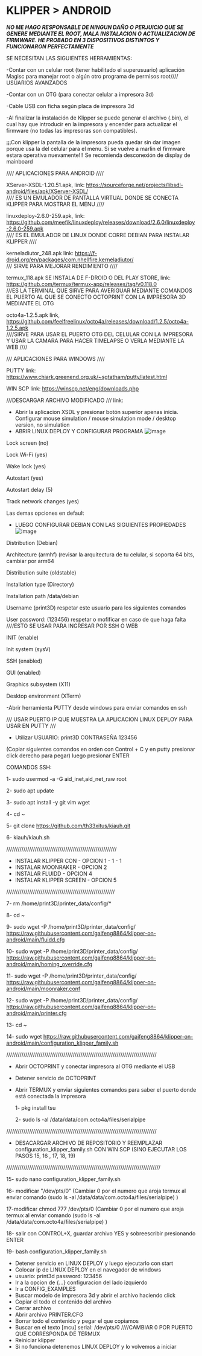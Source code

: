 # KLIPPER > ANDROID

***NO ME HAGO RESPONSABLE DE NINGUN DAÑO O PERJUICIO QUE SE GENERE MEDIANTE EL ROOT, MALA INSTALACION O ACTUALIZACION DE FIRMWARE. HE PROBADO EN 3 DISPOSITIVOS DISTINTOS Y FUNCIONARON PERFECTAMENTE***

SE NECESITAN LAS SIGUIENTES HERRAMIENTAS:

-Contar con un celular root (tener habilitado el superusuario) aplicación Magisc para manejar root o algún otro programa de permisos root//// USUARIOS AVANZADOS

-Contar con un OTG (para conectar celular a impresora 3d)

-Cable USB con ficha según placa de impresora 3d

-Al finalizar la instalación de Klipper se puede generar el archivo (.bin), el cual hay que introducir en la impresora y encender para actualizar el firmware (no todas las impresoras son compatibles). 

¡¡¡Con klipper la pantalla de la impresora pueda quedar sin dar imagen porque usa la del celular para el menu. Si se vuelve a marlin el firmware estara operativa nuevamente!!! Se recomienda desconexión de display de mainboard

//// APLICACIONES PARA ANDROID ////

XServer-XSDL-1.20.51.apk, link: https://sourceforge.net/projects/libsdl-android/files/apk/XServer-XSDL/   
//// ES UN EMULADOR DE PANTALLA VIRTUAL DONDE SE CONECTA KLIPPER PARA MOSTRAR EL MENU ////

linuxdeploy-2.6.0-259.apk, link: https://github.com/meefik/linuxdeploy/releases/download/2.6.0/linuxdeploy-2.6.0-259.apk   
//// ES EL EMULADOR DE LINUX DONDE CORRE DEBIAN PARA INSTALAR KLIPPER ////

kerneladiutor_248.apk link: https://f-droid.org/en/packages/com.nhellfire.kerneladiutor/     
/// SIRVE PARA MEJORAR RENDIMIENTO ////

termux_118.apk SE INSTALA DE F-DROID O DEL PLAY STORE, link: https://github.com/termux/termux-app/releases/tag/v0.118.0  
///ES LA TERMINAL QUE SIRVE PARA AVERIGUAR MEDIANTE COMANDOS EL PUERTO AL QUE SE CONECTO OCTOPRINT CON LA IMPRESORA 3D MEDIANTE EL OTG

octo4a-1.2.5.apk link, https://github.com/feelfreelinux/octo4a/releases/download/1.2.5/octo4a-1.2.5.apk    
////SIRVE PARA USAR EL PUERTO OTG DEL CELULAR CON LA IMPRESORA Y USAR LA CAMARA PARA HACER TIMELAPSE O VERLA MEDIANTE LA WEB ////

/// APLICACIONES PARA WINDOWS ////

PUTTY link: https://www.chiark.greenend.org.uk/~sgtatham/putty/latest.html

WIN SCP link: https://winscp.net/eng/downloads.php

///DESCARGAR ARCHIVO MODIFICADO ///
link: 

- Abrir la aplicacion XSDL y presionar botón superior apenas inicia. Configurar mouse simulation / mouse simulation mode / desktop version, no simulation
- ABRIR LINUX DEPLOY Y CONFIGURAR PROGRAMA ![image](https://github.com/Tronix3d/ARPRINT3D/assets/15800124/4eb011d2-9bb0-4b8b-af16-4a8d1c1d0766)

Lock screen (no)

Lock Wi-Fi (yes)

Wake lock (yes)

Autostart (yes)

Autostart delay (5)

Track network changes (yes)

Las demas opciones en default

- LUEGO CONFIGURAR DEBIAN CON LAS SIGUIENTES PROPIEDADES ![image](https://github.com/Tronix3d/ARPRINT3D/assets/15800124/f669e6ca-69b7-4564-8640-640ff72454be)

Distribution (Debian)

Architecture (armhf) (revisar la arquitectura de tu celular, si soporta 64 bits, cambiar por arm64

Distribution suite (oldstable)

Installation type (Directory)

Installation path   /data/debian

Username (print3D) respetar este usuario para los siguientes comandos

User password: (123456) respetar o mofificar en caso de que haga falta ////ESTO SE USAR PARA INGRESAR POR SSH O WEB

INIT (enable)

Init system (sysV)

SSH (enabled)

GUI (enabled)

Graphics subsystem (X11)

Desktop environment (XTerm)


-Abrir herramienta PUTTY desde windows para enviar comandos en ssh

/// USAR PUERTO IP QUE MUESTRA LA APLICACION LINUX DEPLOY PARA USAR EN PUTTY ///
-	Utilizar USUARIO: print3D CONTRASEÑA 123456

(Copiar siguientes comandos en orden con Control + C y en putty presionar click derecho para pegar) luego presionar ENTER

COMANDOS SSH:

1- sudo usermod -a -G aid_inet,aid_net_raw root

2- sudo apt update

3- sudo apt install -y git vim wget

4- cd ~

5- git clone https://github.com/th33xitus/kiauh.git

6- kiauh/kiauh.sh

//////////////////////////////////////////////////////////
- INSTALAR KLIPPER CON - OPCION 1 - 1 - 1
- INSTALAR MOONRAKER - OPCION 2
- INSTALAR FLUIDD - OPCION 4
- INSTALAR KLIPPER SCREEN - OPCION 5
  
/////////////////////////////////////////////////////////

7- rm /home/print3D/printer_data/config/*

8- cd ~

9- sudo wget -P /home/print3D/printer_data/config/ https://raw.githubusercontent.com/gaifeng8864/klipper-on-android/main/fluidd.cfg

10- sudo wget -P /home/print3D/printer_data/config/ https://raw.githubusercontent.com/gaifeng8864/klipper-on-android/main/homing_override.cfg

11- sudo wget -P /home/print3D/printer_data/config/ https://raw.githubusercontent.com/gaifeng8864/klipper-on-android/main/moonraker.conf

12- sudo wget -P /home/print3D/printer_data/config/ https://raw.githubusercontent.com/gaifeng8864/klipper-on-android/main/printer.cfg

13- cd ~

14- sudo wget https://raw.githubusercontent.com/gaifeng8864/klipper-on-android/main/configuration_klipper_family.sh

///////////////////////////////////////////////////////////////////////////////

- Abrir OCTOPRINT y conectar impresora al OTG mediante el USB
- Detener servicio de OCTOPRINT
- Abrir TERMUX y enviar siguientes comandos para saber el puerto donde está conectada la impresora

  1- pkg install tsu
  
  2- sudo ls -al /data/data/com.octo4a/files/serialpipe
  
///////////////////////////////////////////////////////////////////////////////

- DESACARGAR ARCHIVO DE REPOSITORIO Y REEMPLAZAR configuration_klipper_family.sh CON WIN SCP   (SINO EJECUTAR LOS PASOS 15, 16 , 17, 18, 19)

/////////////////////////////////////////////////////////////////////////////////

15- sudo nano configuration_klipper_family.sh

16- modificar "/dev/pts/0" (Cambiar 0 por el numero que aroja termux al enviar comando (sudo ls -al /data/data/com.octo4a/files/serialpipe) )

17-modificar chmod 777 /dev/pts/0  (Cambiar 0 por el numero que aroja termux al enviar comando (sudo ls -al /data/data/com.octo4a/files/serialpipe) )

18- salir con CONTROL+X, guardar archivo YES y sobreescribir presionando ENTER

19- bash configuration_klipper_family.sh

- Detener servicio en LINUX DEPLOY y luego ejecutarlo con start
- Colocar ip de LINUX DEPLOY en el navegador de windows
- usuario: print3d password: 123456
- Ir a la opcion de {...} configuracion del lado izquierdo
- Ir a CONFIG_EXAMPLES
- Buscar modelo de impresora 3d y abrir el archivo haciendo click
- Copiar el todo el contenido del archivo
- Cerrar archivo
- Abrir archivo PRINTER.CFG
- Borrar todo el contenido y pegar el que copiamos
- Buscar en el texto
  [mcu]
  serial: /dev/pts/0 ////CAMBIAR 0 POR PUERTO QUE CORRESPONDA DE TERMUX
- Reiniciar klipper
- Si no funciona detenemos LINUX DEPLOY y lo volvemos a iniciar

  

